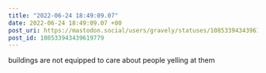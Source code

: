```yaml
---
title: "2022-06-24 18:49:09.07"
date: 2022-06-24 18:49:09.07 +00
post_uri: https://mastodon.social/users/gravely/statuses/108533943439619779
post_id: 108533943439619779
---
```

buildings are not equipped to care about people yelling at them


